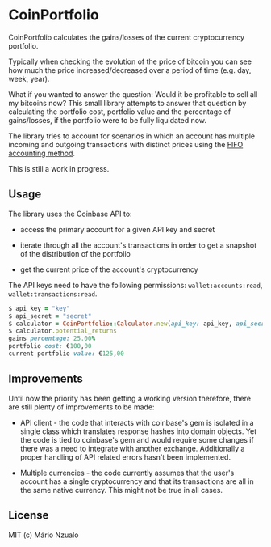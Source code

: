 # CoinPortfolio

CoinPortfolio calculates the gains/losses of the current cryptocurrency portfolio.

Typically when checking the evolution of the price of bitcoin you can see how much the price increased/decreased over
a period of time (e.g. day, week, year).

What if you wanted to answer the question: Would it be profitable to sell all my bitcoins now? This small library
attempts to answer that question by calculating the portfolio cost, portfolio value and the
percentage of gains/losses, if the portfolio were to be fully liquidated now.

The library tries to account for scenarios in which an account has multiple incoming and outgoing transactions with
distinct prices using the [FIFO accounting method](https://en.wikipedia.org/wiki/FIFO_and_LIFO_accounting).

This is still a work in progress.

## Usage

The library uses the Coinbase API to:
- access the primary account for a given API key and secret

- iterate through all the account's transactions in order to get a snapshot of the distribution of the portfolio

- get the current price of the account's cryptocurrency

The API keys need to have the following permissions: `wallet:accounts:read`, `wallet:transactions:read`.

```ruby
$ api_key = "key"
$ api_secret = "secret"
$ calculator = CoinPortfolio::Calculator.new(api_key: api_key, api_secret: api_secret)
$ calculator.potential_returns
gains percentage: 25.00%
portfolio cost: €100,00
current portfolio value: €125,00
```

## Improvements
Until now the priority has been getting a working version therefore, there are still plenty of improvements to be made:
- API client - the code that interacts with coinbase's gem is isolated in a single class which translates
response hashes into domain objects. Yet the code is tied to coinbase's gem and would require some changes if there was
a need to integrate with another exchange. Additionally a proper handling of API related errors hasn't been
implemented.

- Multiple currencies - the code currently assumes that the user's account has a single cryptocurrency and that its
transactions are all in the same native currency. This might not be true in all cases.

## License
MIT (c) Mário Nzualo
